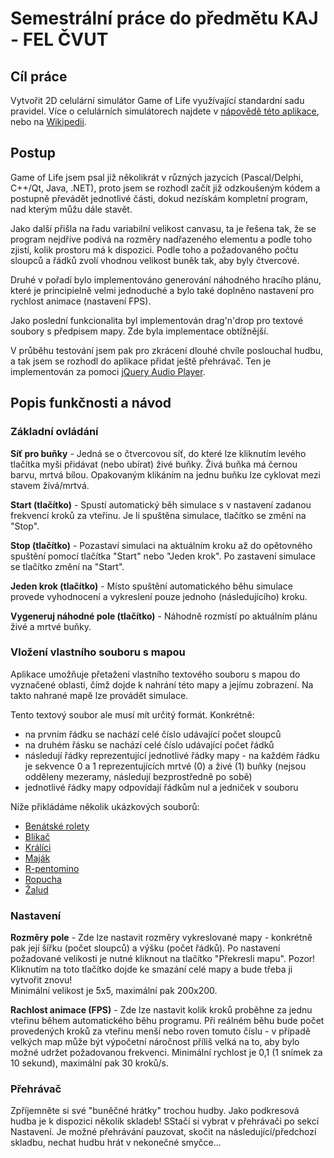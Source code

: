 # Semestrální práce do předmětu KAJ - FEL ČVUT

## Cíl práce

Vytvořit 2D celulární simulátor Game of Life využívající standardní sadu pravidel. Více o celulárních simulátorech najdete v [nápovědě této aplikace](https://vitvalecka.github.io/fel-kaj-semestral/help.html), nebo na [Wikipedii](https://cs.wikipedia.org/wiki/Hra_života).

## Postup

Game of Life jsem psal již několikrát v různých jazycích (Pascal/Delphi, C++/Qt, Java, .NET), proto jsem se rozhodl začít již odzkoušeným kódem a postupně převádět jednotlivé části, dokud nezískám kompletní program, nad kterým můžu dále stavět.

Jako další přišla na řadu variabilní velikost canvasu, ta je řešena tak, že se program nejdříve podívá na rozměry nadřazeného elementu a podle toho zjistí, kolik prostoru má k dispozici. Podle toho a požadovaného počtu sloupců a řádků zvolí vhodnou velikost buněk tak, aby byly čtvercové.

Druhé v pořadí bylo implementováno generování náhodného hracího plánu, které je principielně velmi jednoduché a bylo také doplněno nastavení pro rychlost animace (nastavení FPS).

Jako poslední funkcionalita byl implementován drag'n'drop pro textové soubory s předpisem mapy. Zde byla implementace obtížnější.

V průběhu testování jsem pak pro zkrácení dlouhé chvíle poslouchal hudbu, a tak jsem se rozhodl do aplikace přidat ještě přehrávač. Ten je implementován za pomoci [jQuery Audio Player](https://amazingaudioplayer.com).

## Popis funkčnosti a návod

### Základní ovládání

**Síť pro buňky** - Jedná se o čtvercovou síť, do které lze kliknutím levého tlačítka myši přidávat (nebo ubírat) živé buňky. Živá buňka má černou barvu, mrtvá bílou. Opakovaným klikáním na jednu buňku lze cyklovat mezi stavem živá/mrtvá.

**Start (tlačítko)** - Spustí automatický běh simulace s v nastavení zadanou frekvencí kroků za vteřinu. Je li spuštěna simulace, tlačítko se změní na "Stop".

**Stop (tlačítko)** - Pozastaví simulaci na aktuálním kroku až do opětovného spuštění pomocí tlačítka "Start" nebo "Jeden krok". Po zastavení simulace se tlačítko změní na "Start".

**Jeden krok (tlačítko)** - Místo spuštění automatického běhu simulace provede vyhodnocení a vykreslení pouze jednoho (následujícího) kroku.

**Vygeneruj náhodné pole (tlačítko)** - Náhodně rozmístí po aktuálním plánu živé a mrtvé buňky.

### Vložení vlastního souboru s mapou

Aplikace umožňuje přetažení vlastního textového souboru s mapou do vyznačené oblasti, čímž dojde k nahrání této mapy a jejímu zobrazení. Na takto nahrané mapě lze provádět simulace.

Tento textový soubor ale musí mít určitý formát. Konkrétně:

* na prvním řádku se nachází celé číslo udávající počet sloupců
* na druhém řásku se nachází celé číslo udávající počet řádků
* následují řádky reprezentující jednotlivé řádky mapy - na každém řádku je sekvence 0 a 1 reprezentujících mrtvé (0) a živé (1) buňky (nejsou odděleny mezeramy, následují bezprostředně po sobě)
* jednotlivé řádky mapy odpovídají řádkům nul a jedniček v souboru

Níže přikládáme několik ukázkových souborů:

* [Benátské rolety](https://github.com/vitvalecka/fel-kaj-semestral/blob/master/demo-maps/benatske-rolety.txt)
* [Blikač](https://github.com/vitvalecka/fel-kaj-semestral/blob/master/demo-maps/blikac.txt)
* [Králíci](https://github.com/vitvalecka/fel-kaj-semestral/blob/master/demo-maps/kralici.txt)
* [Maják](https://github.com/vitvalecka/fel-kaj-semestral/blob/master/demo-maps/majak.txt)
* [R-pentomino](https://github.com/vitvalecka/fel-kaj-semestral/blob/master/demo-maps/r-pentomino.txt)
* [Ropucha](https://github.com/vitvalecka/fel-kaj-semestral/blob/master/demo-maps/ropucha.txt)
* [Žalud](https://github.com/vitvalecka/fel-kaj-semestral/blob/master/demo-maps/zalud.txt)

### Nastavení

**Rozměry pole** - Zde lze nastavit rozměry vykreslované mapy - konkrétně pak její šířku (počet sloupců) a výšku (počet řádků). Po nastavení požadované velikosti je nutné kliknout na tlačítko "Překresli mapu". Pozor! Kliknutím na toto tlačítko dojde ke smazání celé mapy a bude třeba ji vytvořit znovu!  
   Minimální velikost je 5x5, maximální pak 200x200.

**Rachlost animace (FPS)** - Zde lze nastavit kolik kroků proběhne za jednu vteřinu během automatického běhu programu. Při reálném běhu bude počet provedených kroků za vteřinu menší nebo roven tomuto číslu - v případě velkých map může být výpočetní náročnost příliš velká na to, aby bylo možné udržet požadovanou frekvenci.
Minimální rychlost je 0,1 (1 snímek za 10 sekund), maximální pak 30 kroků/s.

### Přehrávač

Zpříjemněte si své "buněčné hrátky" trochou hudby. Jako podkresová hudba je k dispozici několik skladeb! SStačí si vybrat v přehrávači po sekcí Nastavení. Je možné přehrávání pauzovat, skočit na následující/předchozí skladbu, nechat hudbu hrát v nekonečné smyčce...
